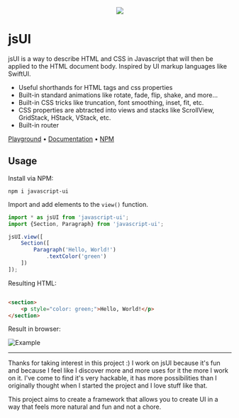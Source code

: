 <p align=center>
	<img src="https://i.imgur.com/HnRViVq.png"/>
</p>

# jsUI

jsUI is a way to describe HTML and CSS in Javascript that will then be applied to the HTML document body. Inspired by UI
markup languages like SwiftUI.

- Useful shorthands for HTML tags and css properties
- Built-in standard animations like rotate, fade, flip, shake, and more...
- Built-in CSS tricks like truncation, font smoothing, inset, fit, etc.
- CSS properties are abtracted into views and stacks like ScrollView, GridStack, HStack, VStack, etc.
- Built-in router

[Playground](https://codepen.io/internetgho5t/pen/ZExgBbm)
&bull; [Documentation](https://github.com/electrikmilk/jsUI/wiki)
&bull; [NPM](https://www.npmjs.com/package/javascript-ui)

## Usage

Install via NPM:

```console
npm i javascript-ui
```

Import and add elements to the `view()` function.

```javascript
import * as jsUI from 'javascript-ui';
import {Section, Paragraph} from 'javascript-ui';

jsUI.view([
    Section([
        Paragraph('Hello, World!')
            .textColor('green')
    ])
]);
```

Resulting HTML:

```html

<section>
    <p style="color: green;">Hello, World!</p>
</section>
```

Result in browser:

![Example](https://i.imgur.com/8MgKcE4.png)

---

Thanks for taking interest in this project :) I work on jsUI because it's fun and because I feel like I discover more
and more uses for it the more I work on it. I've come to find it's very hackable, it has more possibilities than I
originally thought when I started the project and I love stuff like that.

This project aims to create a framework that allows you to create UI in a way that feels more natural and fun and not a
chore.
